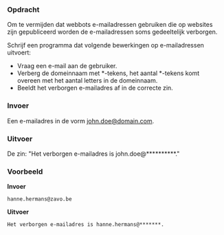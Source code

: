 ### Opdracht
Om te vermijden dat webbots e-mailadressen gebruiken die op websites zijn gepubliceerd worden de e-mailadressen soms gedeeltelijk verborgen.  

Schrijf een programma dat volgende bewerkingen op e-mailadressen uitvoert:  
* Vraag een e-mail aan de gebruiker.
* Verberg de domeinnaam met *-tekens, het aantal *-tekens komt overeen met het aantal letters in de domeinnaam. 
* Beeldt het verborgen e-mailadres af in de correcte zin. 

### Invoer

Een e-mailadres in de vorm john.doe@domain.com.

### Uitvoer

De zin: "Het verborgen e-mailadres is john.doe@\*\*\*\*\*\*\*\*\*\*."

### Voorbeeld

**Invoer**
    
    hanne.hermans@zavo.be
    
**Uitvoer**

    Het verborgen e-mailadres is hanne.hermans@*******.
   
